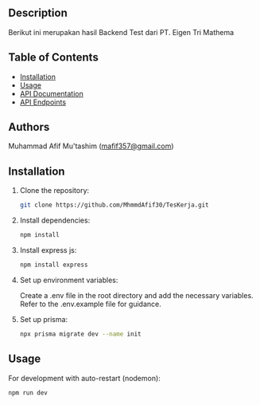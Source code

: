 ## Description

Berikut ini merupakan hasil Backend Test dari PT. Eigen Tri Mathema

## Table of Contents

- [Installation](#installation)
- [Usage](#usage)
- [API Documentation](#api-documentation)
- [API Endpoints](#api-endpoints)

## Authors
Muhammad Afif Mu'tashim (mafif357@gmail.com)

## Installation

1. Clone the repository:

   ```bash
   git clone https://github.com/MhmmdAfif30/TesKerja.git

   ```

2. Install dependencies:

   ```bash
   npm install
   ```

3. Install express js:

   ```bash
   npm install express
   ```

4. Set up environment variables:

   Create a .env file in the root directory and add the necessary variables. Refer to the .env.example file for guidance.

5. Set up prisma:

   ```bash
   npx prisma migrate dev --name init
   ```

## Usage

For development with auto-restart (nodemon):

```bash
npm run dev
```